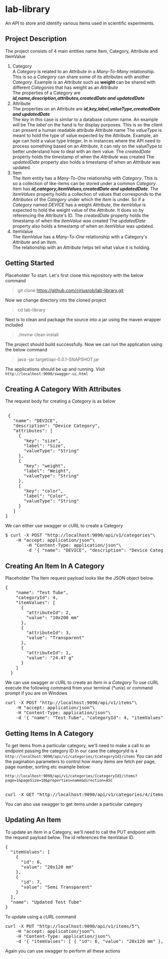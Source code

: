 # lab-library
An API to store and identify various items used in scientific experiments.

## Project Description
The project consists of 4 main entities name Item, Category, Attribute and ItemValue


1. Category   
    A *Category* is related to an *Attribute* in a *Many-To-Many* relationship. 
    This is so a *Category* can share some of its attributes with another *Category*. Example is an *Attribute* such as **weight** 
    can be shared with different *Categories* that has weight as an *Attribute*     
    The properties of a Category are ***id,name,description,attributes,createdDate and updatedDate***
2. Attribute    
    The properties on an Attribute are ***id,key,label,valueType,createdDate and updatedDate***  
    The *key* in this case is similar to a database column name. An example will be 
    The *label* on the hand is for display purposes. This is so the client can present a human readable attribute Attribute name
    The *valueType* is meant to hold the type of value expected by the Attribute. Example, an age can hold a value type Integer. 
    In in instances where the API need to process something based on an *Attribute*, it can rely on the valueType to better understand 
    how to deal with an item value. 
    The *createdDate* property holds the timestamp of when the *Attribute* was created
    The *updatedDate* property also holds a timestamp of when an *Attribute* was updated.
3.  Item     
    The *Item* entity has a *Many-To-One* relationship with *Category*. This is so a collection of like-items can be stored under a 
    common *Category*.
    Item has ***id,category,itemValues,createdDate and updatedDate***. 
    The *itemValues* property holds a collection of values that corresponds to the *Attributes* of the *Category* under which the *Item* is under.
    So if a *Category* named *DEVICE* has a weight *Attribute*, the *itemValue* is expected to hold the weight value of the *Attribute*.
    It does so by referencing the Attribute's ID.
    The *createdDate* property holds the timestamp of when the *itemValue* was created
    The *updatedDate* property also holds a timestamp of when an *itemValue* was updated.
4.  ItemValue      
    The *ItemValue* has a *Many-To-One* relationship with a Category's *Attribute* and an *Item*.    
    The relationship with an *Attribute* helps tell what value it is holding.
## Getting Started
Placeholder
To start. Let's first clone this repository with the below command    
> git clone https://github.com/ciriusrob/lab-library.git

Now we change directory into the cloned project
> cd lab-library

Next is to clean and package the source into a jar using the maven wrapper included
> ./mvnw clean install

The project should build successfully.
Now we can run the application using the below command
> java -jar target/api-0.0.1-SNAPSHOT.jar 

The applications should be up and running. Visit `http://localhost:9090/swagger-ui.html`


## Creating A Category With Attributes
The request body for creating a *Category* is as below
<pre>    
 {
   "name": "DEVICE",
   "description": "Device Category",
   "attributes": [
     {
       "key": "size",
       "label": "Size",
       "valueType": "String"
     },
     {
       "key": "weight",
       "label": "Weight",
       "valueType": "String"
     },
     {
       "key": "color",
       "label": "Color",
       "valueType": "String"
     }
   ]
}
</pre>

We can either use swagger or cURL to create a Category
<pre>
$ curl -X POST "http://localhost:9090/api/v1/categories"\
   	-H "accept: application/json"\
    	-H "Content-Type: application/json"\
    	-d '{ "name": "DEVICE", "description": "Device Category", "attributes": [ { "key": "size", "label": "Size", "valueType": "String" }, { "key": "weight", "label": "Weight", "valueType": "String" }, { "key": "color", "label": "Color", "valueType": "String" } ]}'
</pre>

## Creating An Item In A Category
Placeholder
The Item request payload looks like the JSON object below.
<pre>
{
    "name": "Test Tube",
    "categoryId": 4,
    "itemValues": [
      {
        "attributeId": 2,
        "value": "10x200 mm"
      },
      {
        "attributeId": 3,
        "value": "Transparent"
      },
      {
        "attributeId": 1,
        "value": "24.47 g"
      }
    ]
  }
</pre>
We can use swagger or cURL to create an *Item* in a *Category* 
To use cURL execute the following command from your terminal (*unix) or command prompt if you are on Windows
<pre>
curl -X POST "http://localhost:9090/api/v1/items"\
	-H "accept: application/json"\
	-H "Content-Type: application/json"\
	-d '{ "name": "Test Tube", "categoryId": 4, "itemValues": [ { "attributeId": 2, "value": "10x200" }, { "attributeId": 3, "value": "Transparent" }, { "attributeId": 1, "value": "24.47 g" } ] }'
</pre>
 

## Getting Items In A Category
To get items from a particular category, we'll need to make a call to an endpoint passing the category ID
In our case the categoryId is `4`
`http://localhost:9090/api/v1/categories/{categoryId}/items`
You can add the pagination parameters to control how many items are fetch per page, page number, sorting etc
example below:

`http://localhost:9090/api/v1/categories/{categoryId}/items?page=1&pageSize=10&properties=name&direction=ASC`
<pre> 
curl -X GET "http://localhost:9090/api/v1/categories/4/items" -H "accept: application/json"
</pre>
You can also use swagger to get items under a particular category

## Updating An Item 
To update an *Item* in a Category, we'll need to call the PUT endpoint with the request payload below.
The id references the itemValue ID.
<pre>
{
  "itemValues": [
    {
      "id": 6,
      "value": "20x120 mm"
    },
    { 
      "id": 7,
      "value": "Semi Transparent"
    }
  ],
  "name": "Updated Test Tube"
}
</pre> 

To update using a cURL command
<pre>
curl -X PUT "http://localhost:9090/api/v1/items/5"\
	-H "accept: application/json"\
	-H "Content-Type: application/json"\
	-d '{ "itemValues": [ { "id": 6, "value": "20x120 mm" }, { "id": 7, "value": "Semi Transparent" } ], "name": "Updated Test Tube"}'
</pre>

Again you can use swagger to perform all these actions